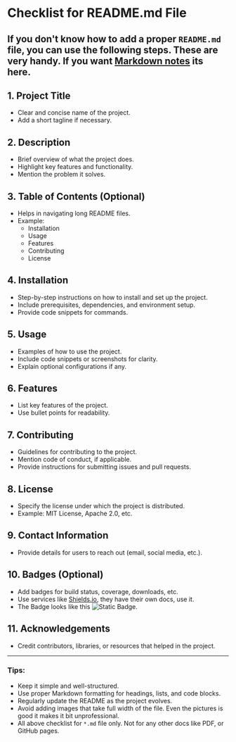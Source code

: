 # Checklist for README.md File
If you don't know how to add a proper `README.md` file, you can use the following steps.
These are very handy. If you want [Markdown notes](https://github.com/Elam-parithi/DS-notes/blob/main/Markdown_notes.md) its here.
---

## 1. **Project Title**
- Clear and concise name of the project.
- Add a short tagline if necessary.

## 2. **Description**
- Brief overview of what the project does.
- Highlight key features and functionality.
- Mention the problem it solves.

## 3. **Table of Contents (Optional)**
- Helps in navigating long README files.
- Example:
  - Installation
  - Usage
  - Features
  - Contributing
  - License

## 4. **Installation**
- Step-by-step instructions on how to install and set up the project.
- Include prerequisites, dependencies, and environment setup.
- Provide code snippets for commands.

## 5. **Usage**
- Examples of how to use the project.
- Include code snippets or screenshots for clarity.
- Explain optional configurations if any.

## 6. **Features**
- List key features of the project.
- Use bullet points for readability.

## 7. **Contributing**
- Guidelines for contributing to the project.
- Mention code of conduct, if applicable.
- Provide instructions for submitting issues and pull requests.

## 8. **License**
- Specify the license under which the project is distributed.
- Example: MIT License, Apache 2.0, etc.

## 9. **Contact Information**
- Provide details for users to reach out (email, social media, etc.).

## 10. **Badges (Optional)**
- Add badges for build status, coverage, downloads, etc.
- Use services like [Shields.io](https://shields.io/badges), they have their own docs, use it. 
- The Badge looks like this
        ![Static Badge](https://img.shields.io/badge/any_text-you_like-blue).

## 11. **Acknowledgements**
- Credit contributors, libraries, or resources that helped in the project.

---
### **Tips:**
- Keep it simple and well-structured.
- Use proper Markdown formatting for headings, lists, and code blocks.
- Regularly update the README as the project evolves.
- Avoid adding images that take full width of the file. 
Even the pictures is good it makes it bit unprofessional.
- All above checklist for `*.md` file only. Not for any other docs like PDF, or GitHub pages.


